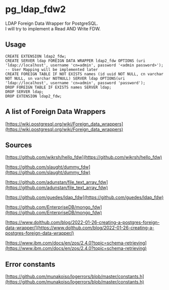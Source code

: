 # pg_ldap_fdw2
LDAP Foreign Data Wrapper for PostgreSQL.  
I will try to implement a Read AND Write FDW.

## Usage
    CREATE EXTENSION ldap2_fdw;
    CREATE SERVER ldap FOREIGN DATA WRAPPER ldap2_fdw OPTIONS (uri 'ldap://localhost', username 'cn=admin', password '<admin password>');
    -- User Mapping will be implemented later
    CREATE FOREIGN TABLE IF NOT EXISTS names (id uuid NOT NULL, cn varchar NOT NULL, sn varchar NOTNULL) SERVER ldap OPTIONS(uri 'ldap://localhost', username 'cn=admin', password 'password');
    DROP FOREIGN TABLE IF EXISTS names SERVER ldap;
    DROP SERVER ldap;
    DROP EXTENSION ldap2_fdw;
    

## A list of Foreign Data Wrappers
[https://wiki.postgresql.org/wiki/Foreign_data_wrappers](https://wiki.postgresql.org/wiki/Foreign_data_wrappers)

## Sources
[https://github.com/wikrsh/hello_fdw](https://github.com/wikrsh/hello_fdw)

[https://github.com/slaught/dummy_fdw](https://github.com/slaught/dummy_fdw)

[https://github.com/adunstan/file_text_array_fdw](https://github.com/adunstan/file_text_array_fdw)

[https://github.com/guedes/ldap_fdw](https://github.com/guedes/ldap_fdw)

[https://github.com/EnterpriseDB/mongo_fdw](https://github.com/EnterpriseDB/mongo_fdw)

[https://www.dolthub.com/blog/2022-01-26-creating-a-postgres-foreign-data-wrapper/](https://www.dolthub.com/blog/2022-01-26-creating-a-postgres-foreign-data-wrapper/)

[https://www.ibm.com/docs/en/zos/2.4.0?topic=schema-retrieving](https://www.ibm.com/docs/en/zos/2.4.0?topic=schema-retrieving)

## Error constants
[https://github.com/munakoiso/logerrors/blob/master/constants.h](https://github.com/munakoiso/logerrors/blob/master/constants.h)
